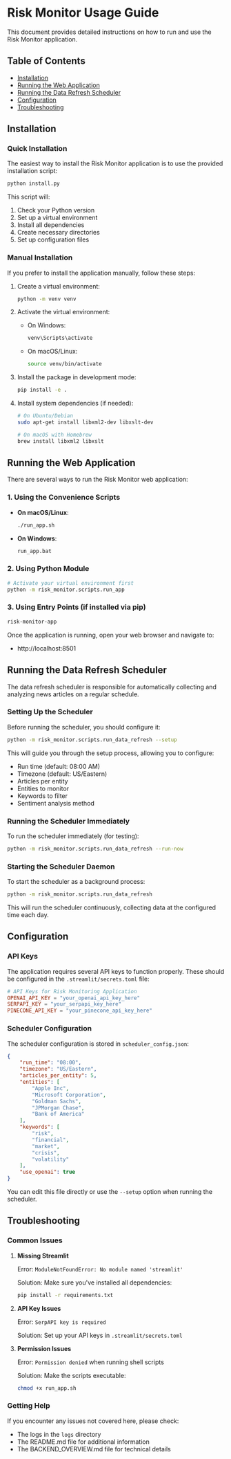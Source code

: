 # Risk Monitor Usage Guide

This document provides detailed instructions on how to run and use the Risk Monitor application.

## Table of Contents
- [Installation](#installation)
- [Running the Web Application](#running-the-web-application)
- [Running the Data Refresh Scheduler](#running-the-data-refresh-scheduler)
- [Configuration](#configuration)
- [Troubleshooting](#troubleshooting)

## Installation

### Quick Installation

The easiest way to install the Risk Monitor application is to use the provided installation script:

```bash
python install.py
```

This script will:
1. Check your Python version
2. Set up a virtual environment
3. Install all dependencies
4. Create necessary directories
5. Set up configuration files

### Manual Installation

If you prefer to install the application manually, follow these steps:

1. Create a virtual environment:
   ```bash
   python -m venv venv
   ```

2. Activate the virtual environment:
   - On Windows:
     ```bash
     venv\Scripts\activate
     ```
   - On macOS/Linux:
     ```bash
     source venv/bin/activate
     ```

3. Install the package in development mode:
   ```bash
   pip install -e .
   ```

4. Install system dependencies (if needed):
   ```bash
   # On Ubuntu/Debian
   sudo apt-get install libxml2-dev libxslt-dev
   
   # On macOS with Homebrew
   brew install libxml2 libxslt
   ```

## Running the Web Application

There are several ways to run the Risk Monitor web application:

### 1. Using the Convenience Scripts

- **On macOS/Linux**:
  ```bash
  ./run_app.sh
  ```

- **On Windows**:
  ```bash
  run_app.bat
  ```

### 2. Using Python Module

```bash
# Activate your virtual environment first
python -m risk_monitor.scripts.run_app
```

### 3. Using Entry Points (if installed via pip)

```bash
risk-monitor-app
```

Once the application is running, open your web browser and navigate to:
- http://localhost:8501

## Running the Data Refresh Scheduler

The data refresh scheduler is responsible for automatically collecting and analyzing news articles on a regular schedule.

### Setting Up the Scheduler

Before running the scheduler, you should configure it:

```bash
python -m risk_monitor.scripts.run_data_refresh --setup
```

This will guide you through the setup process, allowing you to configure:
- Run time (default: 08:00 AM)
- Timezone (default: US/Eastern)
- Articles per entity
- Entities to monitor
- Keywords to filter
- Sentiment analysis method

### Running the Scheduler Immediately

To run the scheduler immediately (for testing):

```bash
python -m risk_monitor.scripts.run_data_refresh --run-now
```

### Starting the Scheduler Daemon

To start the scheduler as a background process:

```bash
python -m risk_monitor.scripts.run_data_refresh
```

This will run the scheduler continuously, collecting data at the configured time each day.

## Configuration

### API Keys

The application requires several API keys to function properly. These should be configured in the `.streamlit/secrets.toml` file:

```toml
# API Keys for Risk Monitoring Application
OPENAI_API_KEY = "your_openai_api_key_here"
SERPAPI_KEY = "your_serpapi_key_here"
PINECONE_API_KEY = "your_pinecone_api_key_here"
```

### Scheduler Configuration

The scheduler configuration is stored in `scheduler_config.json`:

```json
{
    "run_time": "08:00",
    "timezone": "US/Eastern",
    "articles_per_entity": 5,
    "entities": [
        "Apple Inc",
        "Microsoft Corporation",
        "Goldman Sachs",
        "JPMorgan Chase",
        "Bank of America"
    ],
    "keywords": [
        "risk",
        "financial",
        "market",
        "crisis",
        "volatility"
    ],
    "use_openai": true
}
```

You can edit this file directly or use the `--setup` option when running the scheduler.

## Troubleshooting

### Common Issues

1. **Missing Streamlit**

   Error: `ModuleNotFoundError: No module named 'streamlit'`
   
   Solution: Make sure you've installed all dependencies:
   ```bash
   pip install -r requirements.txt
   ```

2. **API Key Issues**

   Error: `SerpAPI key is required`
   
   Solution: Set up your API keys in `.streamlit/secrets.toml`

3. **Permission Issues**

   Error: `Permission denied` when running shell scripts
   
   Solution: Make the scripts executable:
   ```bash
   chmod +x run_app.sh
   ```

### Getting Help

If you encounter any issues not covered here, please check:
- The logs in the `logs` directory
- The README.md file for additional information
- The BACKEND_OVERVIEW.md file for technical details
